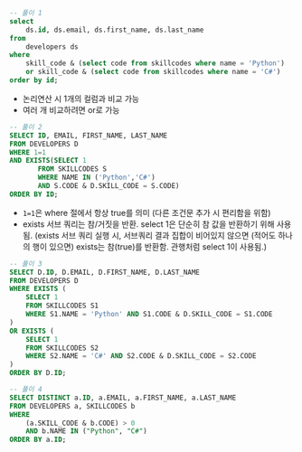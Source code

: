 ```sql
-- 풀이 1
select
    ds.id, ds.email, ds.first_name, ds.last_name
from
    developers ds
where
    skill_code & (select code from skillcodes where name = 'Python')
    or skill_code & (select code from skillcodes where name = 'C#')
order by id;
```

- 논리연산 시 1개의 컬럼과 비교 가능
- 여러 개 비교하려면 or로 가능

```sql
-- 풀이 2
SELECT ID, EMAIL, FIRST_NAME, LAST_NAME
FROM DEVELOPERS D
WHERE 1=1
AND EXISTS(SELECT 1
       FROM SKILLCODES S
       WHERE NAME IN ('Python','C#')
       AND S.CODE & D.SKILL_CODE = S.CODE)
ORDER BY ID;
```

- `1=1`은 where 절에서 항상 true를 의미 (다른 조건문 추가 시 편리함을 위함)
- exists 서브 쿼리는 참/거짓을 반환. select 1은 단순히 참 값을 반환하기 위해 사용됨. (exists 서브 쿼리 실행 시, 서브쿼리 결과 집합이 비어있지 않으면 (적어도 하나의 행이 있으면) exists는 참(true)를 반환함. 관행처럼 select 1이 사용됨.)

```sql
-- 풀이 3
SELECT D.ID, D.EMAIL, D.FIRST_NAME, D.LAST_NAME
FROM DEVELOPERS D
WHERE EXISTS (
    SELECT 1
    FROM SKILLCODES S1
    WHERE S1.NAME = 'Python' AND S1.CODE & D.SKILL_CODE = S1.CODE
)
OR EXISTS (
    SELECT 1
    FROM SKILLCODES S2
    WHERE S2.NAME = 'C#' AND S2.CODE & D.SKILL_CODE = S2.CODE
)
ORDER BY D.ID;
```

```sql
-- 풀이 4
SELECT DISTINCT a.ID, a.EMAIL, a.FIRST_NAME, a.LAST_NAME
FROM DEVELOPERS a, SKILLCODES b
WHERE
    (a.SKILL_CODE & b.CODE) > 0
    AND b.NAME IN ("Python", "C#")
ORDER BY a.ID;
```
